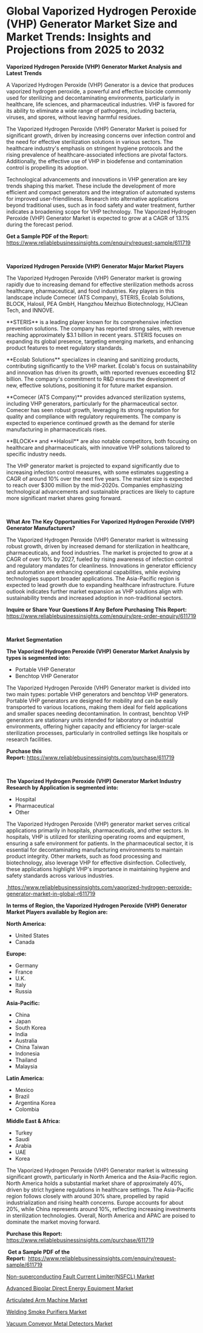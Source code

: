 <p><h1>Global Vaporized Hydrogen Peroxide (VHP) Generator Market Size and Market Trends: Insights and Projections from 2025 to 2032</h1></p><p><strong>Vaporized Hydrogen Peroxide (VHP) Generator Market Analysis and Latest Trends</strong></p>
<p><p>A Vaporized Hydrogen Peroxide (VHP) Generator is a device that produces vaporized hydrogen peroxide, a powerful and effective biocide commonly used for sterilizing and decontaminating environments, particularly in healthcare, life sciences, and pharmaceutical industries. VHP is favored for its ability to eliminate a wide range of pathogens, including bacteria, viruses, and spores, without leaving harmful residues.</p><p>The Vaporized Hydrogen Peroxide (VHP) Generator Market is poised for significant growth, driven by increasing concerns over infection control and the need for effective sterilization solutions in various sectors. The healthcare industry's emphasis on stringent hygiene protocols and the rising prevalence of healthcare-associated infections are pivotal factors. Additionally, the effective use of VHP in biodefense and contamination control is propelling its adoption.</p><p>Technological advancements and innovations in VHP generation are key trends shaping this market. These include the development of more efficient and compact generators and the integration of automated systems for improved user-friendliness. Research into alternative applications beyond traditional uses, such as in food safety and water treatment, further indicates a broadening scope for VHP technology. The Vaporized Hydrogen Peroxide (VHP) Generator Market is expected to grow at a CAGR of 13.1% during the forecast period.</p></p>
<p><strong>Get a Sample PDF of the Report:&nbsp;</strong> <a href="https://www.reliablebusinessinsights.com/enquiry/request-sample/611719?utm_campaign=75&utm_medium=2&utm_source=Github&utm_content=ia&utm_term=11042025&utm_id=vaporized-hydrogen-peroxide-vhp-generator">https://www.reliablebusinessinsights.com/enquiry/request-sample/611719</a></p>
<p>&nbsp;</p>
<p><strong>Vaporized Hydrogen Peroxide (VHP) Generator Major Market Players</strong></p>
<p><p>The Vaporized Hydrogen Peroxide (VHP) Generator market is growing rapidly due to increasing demand for effective sterilization methods across healthcare, pharmaceutical, and food industries. Key players in this landscape include Comecer (ATS Company), STERIS, Ecolab Solutions, BLOCK, Halosil, PEA GmbH, Hangzhou Meizhuo Biotechnology, HJClean Tech, and INNOVE.</p><p>**STERIS** is a leading player known for its comprehensive infection prevention solutions. The company has reported strong sales, with revenue reaching approximately $3.1 billion in recent years. STERIS focuses on expanding its global presence, targeting emerging markets, and enhancing product features to meet regulatory standards.</p><p>**Ecolab Solutions** specializes in cleaning and sanitizing products, contributing significantly to the VHP market. Ecolab's focus on sustainability and innovation has driven its growth, with reported revenues exceeding $12 billion. The company's commitment to R&D ensures the development of new, effective solutions, positioning it for future market expansion.</p><p>**Comecer (ATS Company)** provides advanced sterilization systems, including VHP generators, particularly for the pharmaceutical sector. Comecer has seen robust growth, leveraging its strong reputation for quality and compliance with regulatory requirements. The company is expected to experience continued growth as the demand for sterile manufacturing in pharmaceuticals rises.</p><p>**BLOCK** and **Halosil** are also notable competitors, both focusing on healthcare and pharmaceuticals, with innovative VHP solutions tailored to specific industry needs.</p><p>The VHP generator market is projected to expand significantly due to increasing infection control measures, with some estimates suggesting a CAGR of around 10% over the next five years. The market size is expected to reach over $300 million by the mid-2020s. Companies emphasizing technological advancements and sustainable practices are likely to capture more significant market shares going forward.</p></p>
<p>&nbsp;</p>
<p><strong>What Are The Key Opportunities For Vaporized Hydrogen Peroxide (VHP) Generator Manufacturers?</strong></p>
<p><p>The Vaporized Hydrogen Peroxide (VHP) Generator market is witnessing robust growth, driven by increased demand for sterilization in healthcare, pharmaceuticals, and food industries. The market is projected to grow at a CAGR of over 10% by 2027, fueled by rising awareness of infection control and regulatory mandates for cleanliness. Innovations in generator efficiency and automation are enhancing operational capabilities, while evolving technologies support broader applications. The Asia-Pacific region is expected to lead growth due to expanding healthcare infrastructure. Future outlook indicates further market expansion as VHP solutions align with sustainability trends and increased adoption in non-traditional sectors.</p></p>
<p><strong>Inquire or Share Your Questions If Any Before Purchasing This Report:</strong> <a href="https://www.reliablebusinessinsights.com/enquiry/pre-order-enquiry/611719?utm_campaign=75&utm_medium=2&utm_source=Github&utm_content=ia&utm_term=11042025&utm_id=vaporized-hydrogen-peroxide-vhp-generator">https://www.reliablebusinessinsights.com/enquiry/pre-order-enquiry/611719</a></p>
<p>&nbsp;</p>
<p><strong>Market Segmentation</strong></p>
<p><strong>The Vaporized Hydrogen Peroxide (VHP) Generator Market Analysis by types is segmented into:</strong></p>
<p><ul><li>Portable VHP Generator</li><li>Benchtop VHP Generator</li></ul></p>
<p><p>The Vaporized Hydrogen Peroxide (VHP) Generator market is divided into two main types: portable VHP generators and benchtop VHP generators. Portable VHP generators are designed for mobility and can be easily transported to various locations, making them ideal for field applications and smaller spaces needing decontamination. In contrast, benchtop VHP generators are stationary units intended for laboratory or industrial environments, offering higher capacity and efficiency for larger-scale sterilization processes, particularly in controlled settings like hospitals or research facilities.</p></p>
<p><strong>Purchase this Report:&nbsp;</strong><a href="https://www.reliablebusinessinsights.com/purchase/611719?utm_campaign=75&utm_medium=2&utm_source=Github&utm_content=ia&utm_term=11042025&utm_id=vaporized-hydrogen-peroxide-vhp-generator">https://www.reliablebusinessinsights.com/purchase/611719</a></p>
<p>&nbsp;</p>
<p><strong>The Vaporized Hydrogen Peroxide (VHP) Generator Market Industry Research by Application is segmented into:</strong></p>
<p><ul><li>Hospital</li><li>Pharmaceutical</li><li>Other</li></ul></p>
<p><p>The Vaporized Hydrogen Peroxide (VHP) generator market serves critical applications primarily in hospitals, pharmaceuticals, and other sectors. In hospitals, VHP is utilized for sterilizing operating rooms and equipment, ensuring a safe environment for patients. In the pharmaceutical sector, it is essential for decontaminating manufacturing environments to maintain product integrity. Other markets, such as food processing and biotechnology, also leverage VHP for effective disinfection. Collectively, these applications highlight VHP's importance in maintaining hygiene and safety standards across various industries.</p></p>
<p><a href="https://www.reliablebusinessinsights.com/vaporized-hydrogen-peroxide-generator-market-in-global-r611719?utm_campaign=75&utm_medium=2&utm_source=Github&utm_content=ia&utm_term=11042025&utm_id=vaporized-hydrogen-peroxide-vhp-generator">&nbsp;https://www.reliablebusinessinsights.com/vaporized-hydrogen-peroxide-generator-market-in-global-r611719</a></p>
<p><strong>In terms of Region, the Vaporized Hydrogen Peroxide (VHP) Generator Market Players available by Region are:</strong></p>
<p>
    <p> <strong> North America: </strong>
        <ul>
            <li>United States</li>
            <li>Canada</li>
        </ul>
        </p> 
    <p> <strong> Europe: </strong>
        <ul>
            <li>Germany</li>
            <li>France</li>
            <li>U.K.</li>
            <li>Italy</li>
            <li>Russia</li>
        </ul>
        </p> 
    <p> <strong> Asia-Pacific: </strong>
        <ul>
            <li>China</li>
            <li>Japan</li>
            <li>South Korea</li>
            <li>India</li>
            <li>Australia</li>
            <li>China Taiwan</li>
            <li>Indonesia</li>
            <li>Thailand</li>
            <li>Malaysia</li>
        </ul>
        </p> 
    <p> <strong> Latin America: </strong>
        <ul>
            <li>Mexico</li>
            <li>Brazil</li>
            <li>Argentina Korea</li>
            <li>Colombia</li>
        </ul>
        </p> 
    <p> <strong> Middle East & Africa: </strong>
        <ul>
            <li>Turkey</li>
            <li>Saudi</li>
            <li>Arabia</li>
            <li>UAE</li>
            <li>Korea</li>
        </ul>
    </p>
    </p>
<p><p>The Vaporized Hydrogen Peroxide (VHP) Generator market is witnessing significant growth, particularly in North America and the Asia-Pacific region. North America holds a substantial market share of approximately 40%, driven by strict hygiene regulations in healthcare settings. The Asia-Pacific region follows closely with around 30% share, propelled by rapid industrialization and rising health concerns. Europe accounts for about 20%, while China represents around 10%, reflecting increasing investments in sterilization technologies. Overall, North America and APAC are poised to dominate the market moving forward.</p></p>
<p><strong>Purchase this Report: </strong><a href="https://www.reliablebusinessinsights.com/purchase/611719?utm_campaign=75&utm_medium=2&utm_source=Github&utm_content=ia&utm_term=11042025&utm_id=vaporized-hydrogen-peroxide-vhp-generator">https://www.reliablebusinessinsights.com/purchase/611719</a></p>
<p>&nbsp;<strong>Get a Sample PDF of the Report:&nbsp;&nbsp;</strong><a href="https://www.reliablebusinessinsights.com/enquiry/request-sample/611719?utm_campaign=75&utm_medium=2&utm_source=Github&utm_content=ia&utm_term=11042025&utm_id=vaporized-hydrogen-peroxide-vhp-generator">https://www.reliablebusinessinsights.com/enquiry/request-sample/611719</a></p>
<p><strong></strong></p>
<p><p><a href="https://github.com/nxauwedaroui2/Market-Research-Report-List-1/blob/main/non-superconducting-fault-current-limiternsfcl-market.md?utm_campaign=75&utm_medium=2&utm_source=Github&utm_content=ia&utm_term=11042025&utm_id=vaporized-hydrogen-peroxide-vhp-generator">Non-superconducting Fault Current Limiter(NSFCL) Market</a></p><p><a href="https://github.com/rogetspate12/Market-Research-Report-List-1/blob/main/advanced-bipolar-direct-energy-equipment-market.md?utm_campaign=75&utm_medium=2&utm_source=Github&utm_content=ia&utm_term=11042025&utm_id=vaporized-hydrogen-peroxide-vhp-generator">Advanced Bipolar Direct Energy Equipment Market</a></p><p><a href="https://github.com/iontahoehlct/Market-Research-Report-List-1/blob/main/articulated-arm-machine-market.md?utm_campaign=75&utm_medium=2&utm_source=Github&utm_content=ia&utm_term=11042025&utm_id=vaporized-hydrogen-peroxide-vhp-generator">Articulated Arm Machine Market</a></p><p><a href="https://github.com/sahoolipko6f/Market-Research-Report-List-1/blob/main/welding-smoke-purifiers-market.md?utm_campaign=75&utm_medium=2&utm_source=Github&utm_content=ia&utm_term=11042025&utm_id=vaporized-hydrogen-peroxide-vhp-generator">Welding Smoke Purifiers Market</a></p><p><a href="https://github.com/ranewknaller/Market-Research-Report-List-1/blob/main/vacuum-conveyor-metal-detectors-market.md?utm_campaign=75&utm_medium=2&utm_source=Github&utm_content=ia&utm_term=11042025&utm_id=vaporized-hydrogen-peroxide-vhp-generator">Vacuum Conveyor Metal Detectors Market</a></p></p>